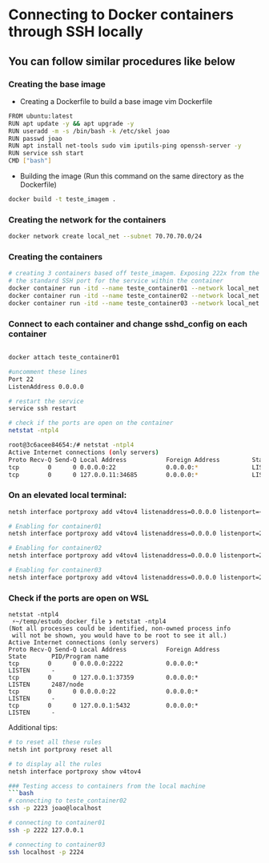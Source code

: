 # Connecting to Docker containers through SSH locally

## You can follow similar procedures like below
### Creating the base image

- Creating a Dockerfile to build a base image
vim Dockerfile
```bash
FROM ubuntu:latest
RUN apt update -y && apt upgrade -y
RUN useradd -m -s /bin/bash -k /etc/skel joao
RUN passwd joao
RUN apt install net-tools sudo vim iputils-ping openssh-server -y
RUN service ssh start
CMD ["bash"]
```
- Building the image (Run this command on the same directory as the Dockerfile)
```bash
docker build -t teste_imagem .
```
### Creating the network for the containers
```bash
docker network create local_net --subnet 70.70.70.0/24
```

### Creating the containers
```bash
# creating 3 containers based off teste_imagem. Exposing 222x from the containers while maintaining 
# the standard SSH port for the service within the container
docker container run -itd --name teste_container01 --network local_net -p 2222:22 teste_imagem
docker container run -itd --name teste_container02 --network local_net -p 2223:22 teste_imagem
docker container run -itd --name teste_container03 --network local_net -p 2224:22 teste_imagem
```

### Connect to each container and change sshd_config on each container
```bash

docker attach teste_container01

#uncomment these lines
Port 22
ListenAddress 0.0.0.0

# restart the service
service ssh restart

# check if the ports are open on the container
netstat -ntpl4

root@3c6acee84654:/# netstat -ntpl4
Active Internet connections (only servers)
Proto Recv-Q Send-Q Local Address           Foreign Address         State       PID/Program name
tcp        0      0 0.0.0.0:22              0.0.0.0:*               LISTEN      3430/sshd: /usr/sbi
tcp        0      0 127.0.0.11:34685        0.0.0.0:*               LISTEN      -
```

### On an elevated local terminal:
```bash
netsh interface portproxy add v4tov4 listenaddress=0.0.0.0 listenport=<SSH_EXPOSED_PORT> connectaddress=<WSL_IP_ADDRESS> connectport=<SSH_SERVICE_PORT>

# Enabling for container01
netsh interface portproxy add v4tov4 listenaddress=0.0.0.0 listenport=2222 connectaddress=172.31.86.232 connectport=22

# Enabling for container02
netsh interface portproxy add v4tov4 listenaddress=0.0.0.0 listenport=2223 connectaddress=172.31.86.232 connectport=22

# Enabling for container03
netsh interface portproxy add v4tov4 listenaddress=0.0.0.0 listenport=2224 connectaddress=172.31.86.232 connectport=22
```

### Check if the ports are open on WSL
```
netstat -ntpl4
 ⚡~/temp/estudo_docker_file ❯ netstat -ntpl4
(Not all processes could be identified, non-owned process info
 will not be shown, you would have to be root to see it all.)
Active Internet connections (only servers)
Proto Recv-Q Send-Q Local Address           Foreign Address         State       PID/Program name
tcp        0      0 0.0.0.0:2222            0.0.0.0:*               LISTEN      -
tcp        0      0 127.0.0.1:37359         0.0.0.0:*               LISTEN      2487/node
tcp        0      0 0.0.0.0:22              0.0.0.0:*               LISTEN      -
tcp        0      0 127.0.0.1:5432          0.0.0.0:*               LISTEN      -
```

Additional tips:
```bash
# to reset all these rules
netsh int portproxy reset all

# to display all the rules
netsh interface portproxy show v4tov4

### Testing access to containers from the local machine
```bash
# connecting to teste_container02
ssh -p 2223 joao@localhost 

# connecting to container01
ssh -p 2222 127.0.0.1

# connecting to container03
ssh localhost -p 2224
```